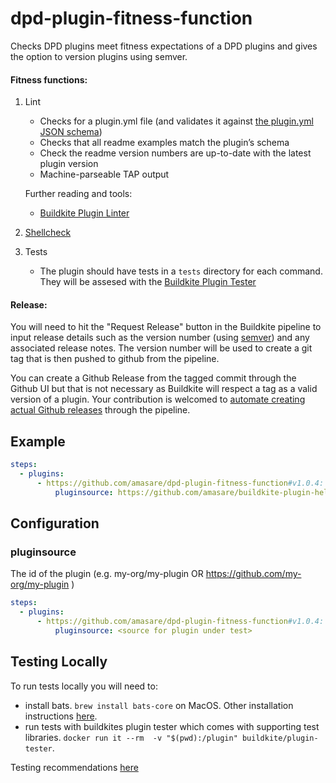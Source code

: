 # dpd-plugin-fitness-function
Checks DPD plugins meet fitness expectations of a DPD plugins and gives the option to version plugins using semver.

#### Fitness functions:
1. Lint
    * Checks for a plugin.yml file (and validates it against [the plugin.yml JSON schema](lib/plugin-yaml-schema.yml))
    * Checks that all readme examples match the plugin’s schema
    * Check the readme version numbers are up-to-date with the latest plugin version
    * Machine-parseable TAP output

    Further reading and tools:
    * [Buildkite Plugin Linter](https://github.com/buildkite-plugins/buildkite-plugin-linter/)

2. [Shellcheck](https://github.com/koalaman/shellcheck)
3. Tests
    * The plugin should have tests in a `tests` directory for each command. They will be assesed with the [Buildkite Plugin Tester](https://github.com/buildkite-plugins/buildkite-plugin-tester)

#### Release:
You will need to hit the "Request Release" button in the Buildkite pipeline to input release details such as the version number (using [semver](https://semver.org/)) and any associated release notes. The version number will be used to create a git tag that is then pushed to github from the pipeline. 

You can create a Github Release from the tagged commit through the Github UI but that is not necessary as Buildkite will respect a tag as a valid version of a plugin. Your contribution is welcomed to [automate creating actual Github releases](https://help.github.com/en/github/administering-a-repository/creating-releases) through the pipeline.

## Example

```yml
steps:
  - plugins:
      - https://github.com/amasare/dpd-plugin-fitness-function#v1.0.4:
          pluginsource: https://github.com/amasare/buildkite-plugin-hello-world
```

## Configuration

### pluginsource
The id of the plugin (e.g. my-org/my-plugin OR https://github.com/my-org/my-plugin )

```yml
steps:
  - plugins:
      - https://github.com/amasare/dpd-plugin-fitness-function#v1.0.4:
          pluginsource: <source for plugin under test>
```

## Testing Locally
To run tests locally you will need to: 
*  install bats. `brew install bats-core` on MacOS. Other installation instructions [here](https://github.com/bats-core/bats-core).
*  run tests with buildkites plugin tester which comes with supporting test libraries. `docker run it --rm  -v "$(pwd):/plugin" buildkite/plugin-tester`.


Testing recommendations [here](https://github.com/buildkite-plugins/buildkite-plugin-tester)